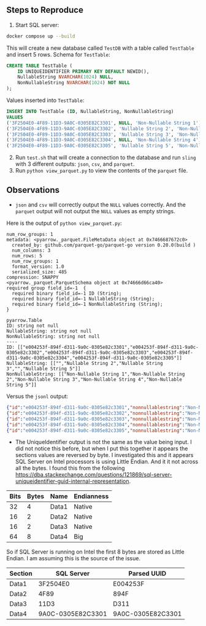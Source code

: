 ## Steps to Reproduce
1. Start SQL server: 
```sh
docker compose up --build
```
This will create a new database called `TestDB` with a table called `TestTable` and insert 5 rows. Schema for `TestTable`:
```sql
CREATE TABLE TestTable (
    ID UNIQUEIDENTIFIER PRIMARY KEY DEFAULT NEWID(),
    NullableString NVARCHAR(1024) NULL,
    NonNullableString NVARCHAR(1024) NOT NULL
);
```
Values inserted into `TestTable`:
```sql
INSERT INTO TestTable (ID, NullableString, NonNullableString)
VALUES 
('3F2504E0-4F89-11D3-9A0C-0305E82C3301', NULL, 'Non-Nullable String 1'),
('3F2504E0-4F89-11D3-9A0C-0305E82C3302', 'Nullable String 2', 'Non-Nullable String 2'),
('3F2504E0-4F89-11D3-9A0C-0305E82C3303', 'Nullable String 3', 'Non-Nullable String 3'),
('3F2504E0-4F89-11D3-9A0C-0305E82C3304', NULL, 'Non-Nullable String 4'),
('3F2504E0-4F89-11D3-9A0C-0305E82C3305', 'Nullable String 5', 'Non-Nullable String 5');
```

2. Run `test.sh` that will create a connection to the database and run `sling` with 3 different outputs: `json`, `csv`, and `parquet`. 
3. Run `python view_parquet.py` to view the contents of the `parquet` file.

## Observations
- `json` and `csv` will correctly output the `NULL` values correctly. And the `parquet` output will not output the `NULL` values as empty strings.

Here is the output of `python view_parquet.py`:
```
num_row_groups: 1
metadata: <pyarrow._parquet.FileMetaData object at 0x7466687672c0>
  created_by: github.com/parquet-go/parquet-go version 0.20.0(build )
  num_columns: 3
  num_rows: 5
  num_row_groups: 1
  format_version: 1.0
  serialized_size: 485
compression: SNAPPY
<pyarrow._parquet.ParquetSchema object at 0x74666d66ca40>
required group field_id=-1  {
  required binary field_id=-1 ID (String);
  required binary field_id=-1 NullableString (String);
  required binary field_id=-1 NonNullableString (String);
}

pyarrow.Table
ID: string not null
NullableString: string not null
NonNullableString: string not null
----
ID: [["e004253f-894f-d311-9a0c-0305e82c3301","e004253f-894f-d311-9a0c-0305e82c3302","e004253f-894f-d311-9a0c-0305e82c3303","e004253f-894f-d311-9a0c-0305e82c3304","e004253f-894f-d311-9a0c-0305e82c3305"]]
NullableString: [["","Nullable String 2","Nullable String 3","","Nullable String 5"]]
NonNullableString: [["Non-Nullable String 1","Non-Nullable String 2","Non-Nullable String 3","Non-Nullable String 4","Non-Nullable String 5"]]
```
Versus the `jsonl` output:
```json
{"id":"e004253f-894f-d311-9a0c-0305e82c3301","nonnullablestring":"Non-Nullable String 1","nullablestring":null}
{"id":"e004253f-894f-d311-9a0c-0305e82c3302","nonnullablestring":"Non-Nullable String 2","nullablestring":"Nullable String 2"}
{"id":"e004253f-894f-d311-9a0c-0305e82c3303","nonnullablestring":"Non-Nullable String 3","nullablestring":"Nullable String 3"}
{"id":"e004253f-894f-d311-9a0c-0305e82c3304","nonnullablestring":"Non-Nullable String 4","nullablestring":null}
{"id":"e004253f-894f-d311-9a0c-0305e82c3305","nonnullablestring":"Non-Nullable String 5","nullablestring":"Nullable String 5"}
```
- The UniqueIdentifier output is not the same as the value being input. I did not notice this before, but when I put this together it appears the sections values are reversed by byte. I investigated this and it appears SQL Server on Intel processors is using Little Endian. And it it not across all the bytes. I found this from the following https://dba.stackexchange.com/questions/121869/sql-server-uniqueidentifier-guid-internal-representation.

Bits | Bytes | Name |Endianness
---- | ----- | ---- | ---------
32 | 4 | Data1 | Native
16 | 2 | Data2 | Native
16 | 2 | Data3 | Native
64 | 8 | Data4 | Big

So if SQL Server is running on Intel the first 8 bytes are stored as Little Endian. I am assuming this is the source of the issue.


Section | SQL Server | Parsed UUID
------- | ---------- | -----------
Data1 | 3F2504E0 | E004253F
Data2 | 4F89 | 894F
Data3 | 11D3 | D311
Data4 | 9A0C-0305E82C3301 | 9A0C-0305E82C3301